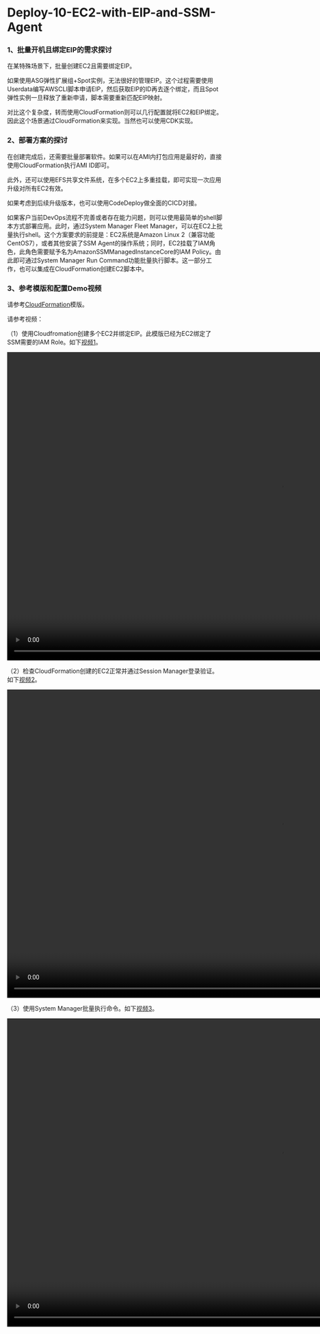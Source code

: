 # Deploy-10-EC2-with-EIP-and-SSM-Agent

### 1、批量开机且绑定EIP的需求探讨

在某特殊场景下，批量创建EC2且需要绑定EIP。

如果使用ASG弹性扩展组+Spot实例，无法很好的管理EIP。这个过程需要使用Userdata编写AWSCLI脚本申请EIP，然后获取EIP的ID再去逐个绑定，而且Spot弹性实例一旦释放了重新申请，脚本需要重新匹配EIP映射。

对比这个复杂度，转而使用CloudFormation则可以几行配置就将EC2和EIP绑定。因此这个场景通过CloudFormation来实现。当然也可以使用CDK实现。

### 2、部署方案的探讨

在创建完成后，还需要批量部署软件。如果可以在AMI内打包应用是最好的，直接使用CloudFormation执行AMI ID即可。

此外，还可以使用EFS共享文件系统，在多个EC2上多重挂载，即可实现一次应用升级对所有EC2有效。

如果考虑到后续升级版本，也可以使用CodeDeploy做全面的CICD对接。

如果客户当前DevOps流程不完善或者存在能力问题，则可以使用最简单的shell脚本方式部署应用。此时，通过System Manager Fleet Manager，可以在EC2上批量执行shell。这个方案要求的前提是：EC2系统是Amazon Linux 2（兼容功能CentOS7），或者其他安装了SSM Agent的操作系统；同时，EC2挂载了IAM角色，此角色需要赋予名为AmazonSSMManagedInstanceCore的IAM Policy。由此即可通过System Manager Run Command功能批量执行脚本。这一部分工作，也可以集成在CloudFormation创建EC2脚本中。

### 3、参考模版和配置Demo视频

请参考[CloudFormation](https://github.com/aobao32/Deploy-10-EC2-with-EIP-and-SSM-Agent/blob/main/Deploy%2010%20EC2%20with%20EIP%20and%20SSM%20Agent.yml)模版。

请参考视频：

（1）使用Cloudfromation创建多个EC2并绑定EIP。此模版已经为EC2绑定了SSM需要的IAM Role。如下[视频1](https://blogimg.bitipcman.com/video/Cloudformation-system-manager-01.mov)。

<video src="https://blogimg.bitipcman.com/video/Cloudformation-system-manager-01.mov" width="1280px" height="720px" controls="controls"></video>

（2）检查CloudFormation创建的EC2正常并通过Session Manager登录验证。如下[视频2](https://blogimg.bitipcman.com/video/Cloudformation-system-manager-02.mov)。

<video src="https://blogimg.bitipcman.com/video/Cloudformation-system-manager-02.mov" width="1280px" height="720px" controls="controls"></video>

（3）使用System Manager批量执行命令。如下[视频3](https://blogimg.bitipcman.com/video/Cloudformation-system-manager-03.mov)。

<video src="https://blogimg.bitipcman.com/video/Cloudformation-system-manager-03.mov" width="1280px" height="720px" controls="controls"></video>
